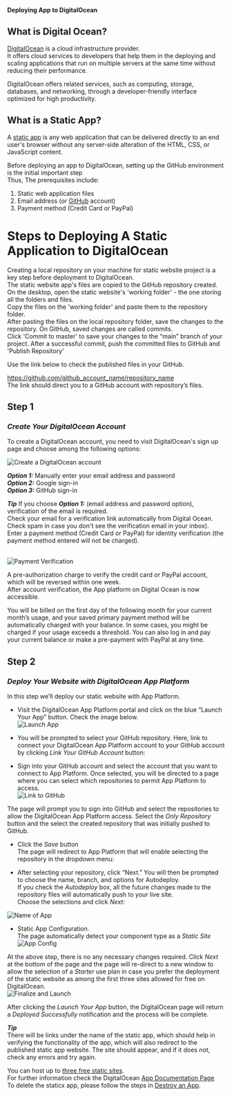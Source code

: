 

**Deploying App to DigitalOcean**


## What is Digital Ocean?
[DigitalOcean](https://www.digitalocean.com/) is a cloud infrastructure provider. <br>
It offers cloud services to developers that help them in the deploying and scaling applications that run on multiple servers at the same time without reducing their performance.<br>

DigitalOcean offers related services, such as computing, storage, databases, and networking, through a developer-friendly interface optimized for high productivity.<br>

## What is a Static App?

A [static app](https://accella.net/knowledgebase/advice/whats-the-difference-between-a-dynamic-and-a-static-mobile-app/) is any web application that can be delivered directly to an end user's browser without any server-side alteration of the HTML, CSS, or JavaScript content.<br>

Before deploying an app to DigitalOcean, setting up the GitHub environment is the initial important step <br>
Thus, 
The prerequisites include:
1. Static web application files
2. Email address (or [GitHub](https://github.com/) account)
3. Payment method (Credit Card or PayPal)


# Steps to Deploying A Static Application to DigitalOcean

Creating a local repository on your machine for static website project is a key step before deployment to DigitalOcean.<br>
The static website app's files are copied to the GitHub repository created.<br>
On the desktop, open the static website's 'working folder' - the one storing all the folders and files.<br>
Copy the files on the 'working folder' and paste them to the repository folder.<br>
After pasting the files on the local repository folder, save the changes to the repository. On GitHub, saved changes are called commits.<br>
Click 'Commit to master' to save your changes to the “main” branch of your project.
After a successful commit, push the committed files to GitHub and 'Publish Repository'<br>

Use the link below to check the published files in your GitHub. <br>

https://github.com/github_account_name/repository_name <br>
The link should direct you to a GitHub account with repository’s files.<br>
## Step 1
### *Create Your DigitalOcean Account*

To create a DigitalOcean account, you need to visit DigitalOcean's sign up page and choose among the following options:<br>

<img src="./DigitalOceanPNGs/signupscreen.png" alt="Create a DigitalOcean account"/><br>

***Option 1:*** Manually enter your email address and password <br>
***Option 2:*** Google sign-in <br>
***Option 3:*** GitHub sign-in <br>

***Tip***
If you choose ***Option 1:*** (email address and password option), verification of the email is required. <br>
Check your email for a verification link automatically from Digital Ocean.<br> 
Check spam in case you don't see the verification email in your inbox). <br>
Enter a payment method (Credit Card or PayPal) for identity verification (the payment method entered will not be charged). <br>

<br>
<img src="./DigitalOceanPNGs/verifydigitalocean.png" alt="Payment Verification"/>
<br>

A pre-authorization charge to verify the credit card or PayPal account, which will be reversed within one week.<br>
After account verification, the App platform on Digital Ocean is now accessible.<br>

You will be billed on the first day of the following month for your current month’s usage, and your saved primary payment method will be automatically charged with your balance. 
In some cases, you might be charged if your usage exceeds a threshold. You can also log in and pay your current balance or make a pre-payment with PayPal at any time.<br>


## Step 2

### *Deploy Your Website with DigitalOcean App Platform*

In this step we’ll deploy our static website with App Platform. <br>

* Visit the DigitalOcean App Platform portal and click on the blue “Launch Your App” button. Check the image below.<br>
<img src="./DigitalOceanPNGs/app-platform-home.png" alt="Launch App"/> <br>

* You will be prompted to select your GitHub repository.
Here, link to connect your DigitalOcean App Platform account to your GitHub account by clicking *Link Your GitHub Account* button:

* Sign into your GitHub account and select the account that you want to connect to App Platform. 
Once selected, you will be directed to a page where you can select which repositories to permit App Platform to access. <br>
<img src="./DigitalOceanPNGs/link-new-app.png" alt="Link to GitHub"/><br>

The page will prompt you to sign into GitHub and select the repositories to allow the DigitalOcean App Platform access. Select the *Only Repository* button and the select the created repository that was initially pushed to GitHub.<br>

* Click the *Save* button <br>
The page will redirect to App Platform that will enable selecting the repository in the dropdown menu: <br>

* After selecting your repository, click “Next.” 
You will then be prompted to choose the name, branch, and options for Autodeploy. <br>
If you check the *Autodeploy* box, all the future changes made to the repository files will automatically push to your live site.<br>
Choose the selections and click *Next*: <br>

<img src="./DigitalOceanPNGs/name-your-app.png" alt="Name of App"/><br>

* Static App Configuration.<br>
The page automatically detect your component type as a *Static Site* <br>
<img src="./DigitalOceanPNGs/config-your-app.png" alt="App Config"/><br>

At the above step, there is no any necessary changes required. Click *Next* at the bottom of the page and the page will re-direct to a new window to allow the selection of a *Starter* use plan in case you prefer the deployment of the static website as among the first three sites allowed for free on DigitalOcean.<br>
<img src="./DigitalOceanPNGs/finalize-and-launch.png" alt="Finalize and Launch"/><br>

After clicking the *Launch Your App* button, the DigitalOcean page will return a *Deployed Successfully* notification and the process will be complete. <br>

***Tip***<br>
There will be links under the name of the static app, which should help in verifying the functionality of the app, which will also redirect to the published static app website. The site should appear, and if it does not, check any errors and try again. <br>

 You can host up to [three free static sites](https://docs.digitalocean.com/products/app-platform/#free-and-professional-tiers). <br>
 For further information check the DigitalOcean [App Documentation Page](https://docs.digitalocean.com/products/app-platform/)<br>
 To delete the staticx app, please follow the steps in [Destroy an App](https://docs.digitalocean.com/products/app-platform/quickstart/#destroy-an-app).<br>


